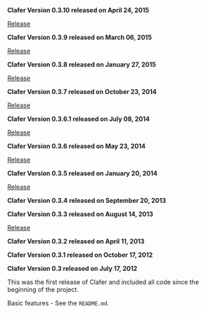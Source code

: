 **Clafer Version 0.3.10 released on April 24, 2015**

[Release](https://github.com/gsdlab/clafer/pull/66)

**Clafer Version 0.3.9 released on March 06, 2015**

[Release](https://github.com/gsdlab/clafer/pull/63)

**Clafer Version 0.3.8 released on January 27, 2015**

[Release](https://github.com/gsdlab/clafer/pull/60)

**Clafer Version 0.3.7 released on October 23, 2014**

[Release](https://github.com/gsdlab/clafer/pull/53)

**Clafer Version 0.3.6.1 released on July 08, 2014**

[Release](https://github.com/gsdlab/clafer/pull/50)

**Clafer Version 0.3.6 released on May 23, 2014**

[Release](https://github.com/gsdlab/clafer/pull/48)

**Clafer Version 0.3.5 released on January 20, 2014**

[Release](https://github.com/gsdlab/clafer/pull/44)

**Clafer Version 0.3.4 released on September 20, 2013**

**Clafer Version 0.3.3 released on August 14, 2013**

[Release](https://github.com/gsdlab/clafer/pull/35)

**Clafer Version 0.3.2 released on April 11, 2013**

**Clafer Version 0.3.1 released on October 17, 2012**

**Clafer Version 0.3 released on July 17, 2012**

This was the first release of Clafer and included all code since the beginning of the project.

Basic features - See the `README.md`.





